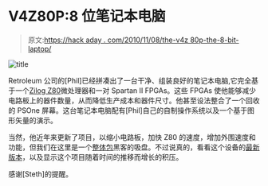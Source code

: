 # V4Z80P:8 位笔记本电脑

> 原文:[https://hack aday . com/2010/11/08/the-v4z 80p-the-8-bit-laptop/](https://hackaday.com/2010/11/08/the-v4z80p-the-8-bit-laptop/)

![](../Images/4643ee5696a6a331009e0bd0017d9ab7.png "title")

Retroleum 公司的[Phil]已经拼凑出了一台干净、组装良好的笔记本电脑,它完全基于一个[Zilog Z80](http://en.wikipedia.org/wiki/Zilog_Z80)微处理器和一对 Spartan II FPGAs。这些 FPGAs 使他能够减少电路板上的器件数量，从而降低生产成本和器件尺寸。他甚至设法整合了一个回收的 PSOne 屏幕。这台笔记本电脑配有[Phil]自己的自制操作系统以及一个基于图形矢量的演示。

当然，他近年来更新了项目，以缩小电路板，加快 Z80 的速度，增加外围速度和功能，但我们在这里是一个[整体包](http://hackaday.com/2010/11/07/project-enclosures-the-right-way/)黑客的吸盘。不过说真的，看看这个设备的[最新版本](http://www.retroleum.co.uk/v6z80p/)，以及显示这个项目随着时间的推移而增长的积压。

感谢[Steth]的提醒。
